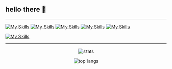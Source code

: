 ## hello there 👋

---

[![My Skills](https://skillicons.dev/icons?i=c,cs,java,python)](https://skillicons.dev)
[![My Skills](https://skillicons.dev/icons?i=html,css,js,bootstrap,sass)](https://skillicons.dev)
[![My Skills](https://skillicons.dev/icons?i=mongodb)](https://skillicons.dev)
[![My Skills](https://skillicons.dev/icons?i=visualstudio,vscode,idea,docker)](https://skillicons.dev)
[![My Skills](https://skillicons.dev/icons?i=spring,flask,dotnet)](https://skillicons.dev)

[![My Skills](https://skillicons.dev/icons?i=figma,ps,blender)](https://skillicons.dev)

---

<div align="center">
  
![stats](https://github-readme-stats.vercel.app/api?username=tom-ayu&show_icons=true&theme=tokyonight)

![top langs](https://github-readme-stats.vercel.app/api/top-langs/?username=tom-ayu&layout=compact&theme=tokyonight)

</div>

<!--
**tom-ayu/tom-ayu** is a ✨ _special_ ✨ repository because its `README.md` (this file) appears on your GitHub profile.

Here are some ideas to get you started:

- 🔭 I’m currently working on ...
- 🌱 I’m currently learning ...
- 👯 I’m looking to collaborate on ...
- 🤔 I’m looking for help with ...
- 💬 Ask me about ...
- 📫 How to reach me: ...
- 😄 Pronouns: ...
- ⚡ Fun fact: ...
-->
